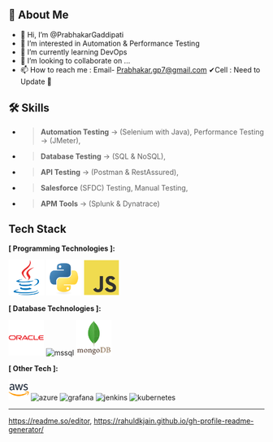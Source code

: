 ## 🚀 About Me
- 👋 Hi, I’m @PrabhakarGaddipati
- 👀 I’m interested in Automation & Performance Testing
- 🌱 I’m currently learning DevOps
- 💞️ I’m looking to collaborate on ...
- 📫 How to reach me : Email- Prabhakar.gp7@gmail.com ✔Cell : Need to Update 🙌

## 🛠 Skills
- > **Automation Testing** -> (Selenium with Java), Performance Testing -> (JMeter),
- > **Database Testing** -> (SQL & NoSQL),
- > **API Testing** -> (Postman & RestAssured),
- > **Salesforce** (SFDC) Testing, Manual Testing,
- > **APM Tools** -> (Splunk & Dynatrace)

## Tech Stack
**[ Programming Technologies ]:**
<p align="left"> 

<!-- Below is the code for the "Core Java" Image -->
<img src="https://raw.githubusercontent.com/devicons/devicon/master/icons/java/java-original.svg" alt="java" width="70" height="70"/>

<!-- Below is the code for the "Python" Image -->
<img src="https://raw.githubusercontent.com/devicons/devicon/master/icons/python/python-original.svg" alt="python" width="70" height="70"/>

<!-- Below is the code for the "Java Script" Image -->
<img src="https://raw.githubusercontent.com/devicons/devicon/master/icons/javascript/javascript-original.svg" alt="javascript" width="70" height="70"/>

</p>


**[ Database Technologies ]:**
<p align="left"> 

<!-- Below is the code for "Oracle Database" Image -->
<img src="https://raw.githubusercontent.com/devicons/devicon/master/icons/oracle/oracle-original.svg" alt="oracle" width="70" height="70" style="max-width: 100%;"> 

<!-- Below is the code for " MS SQL Server" Image -->
<img src="https://www.svgrepo.com/show/303229/microsoft-sql-server-logo.svg" alt="mssql" width="70" height="70" style="max-width: 100%;"> 

<!-- Below is the code for "Mongo Database" Image -->
<img src="https://raw.githubusercontent.com/devicons/devicon/master/icons/mongodb/mongodb-original-wordmark.svg" alt="mongodb" width="70" height="70"/> 

</p>


**[ Other Tech ]:**
<p align="left"> 
  
<img src="https://raw.githubusercontent.com/devicons/devicon/master/icons/amazonwebservices/amazonwebservices-original-wordmark.svg" alt="aws" width="40" height="40"/> 
<img src="https://www.vectorlogo.zone/logos/microsoft_azure/microsoft_azure-icon.svg" alt="azure" width="40" height="40"/> 
<img src="https://www.vectorlogo.zone/logos/grafana/grafana-icon.svg" alt="grafana" width="40" height="40"/> 
<img src="https://www.vectorlogo.zone/logos/jenkins/jenkins-icon.svg" alt="jenkins" width="40" height="40"/> 
<img src="https://www.vectorlogo.zone/logos/kubernetes/kubernetes-icon.svg" alt="kubernetes" width="40" height="40"/> 

</p>


----------------------------------------------------------------------------------------------------------------------------------
https://readme.so/editor,
https://rahuldkjain.github.io/gh-profile-readme-generator/

<!---
PrabhakarGaddipati/PrabhakarGaddipati is a ✨ special ✨ repository because its `README.md` (this file) appears on your GitHub profile.
You can click the Preview link to take a look at your changes.
--->
